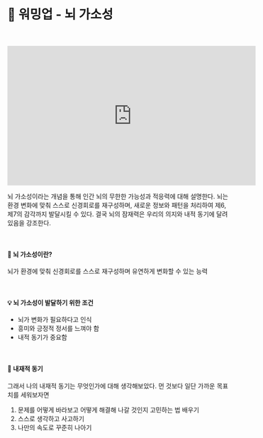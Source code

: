 # 🧠 워밍업 - 뇌 가소성

<br>
<br>

<iframe width="560" height="315" src="https://www.youtube.com/embed/h8rhb8eOFiA?si=f_u5mlZETTIBAKT9" title="YouTube video player" frameborder="0" allow="accelerometer; autoplay; clipboard-write; encrypted-media; gyroscope; picture-in-picture; web-share" referrerpolicy="strict-origin-when-cross-origin" allowfullscreen></iframe>

뇌 가소성이라는 개념을 통해 인간 뇌의 무한한 가능성과 적응력에 대해 설명한다. 뇌는 환경 변화에 맞춰 스스로 신경회로를 재구성하며, 새로운 정보와 패턴을 처리하여 제6, 제7의 감각까지 발달시킬 수 있다. 결국 뇌의 잠재력은 우리의 의지와 내적 동기에 달려있음을 강조한다.

<br>

#### 📌 뇌 가소성이란?

뇌가 환경에 맞춰 신경회로를 스스로 재구성하며 유연하게 변화할 수 있는 능력

<br>

#### 💡 뇌 가소성이 발달하기 위한 조건

- 뇌가 변화가 필요하다고 인식
- 흥미와 긍정적 정서를 느껴야 함
- 내적 동기가 중요함

<br>

#### 🤔 내재적 동기

그래서 나의 내재적 동기는 무엇인가에 대해 생각해보았다. 먼 것보다 일단 가까운 목표치를 세워보자면

1. 문제를 어떻게 바라보고 어떻게 해결해 나갈 것인지 고민하는 법 배우기
2. 스스로 생각하고 사고하기
3. 나만의 속도로 꾸준히 나아기

<br>
<Comment/>
